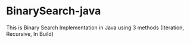 # BinarySearch-java
This is Binary Search Implementation in Java using 3 methods (Iteration, Recursive, In Build)
